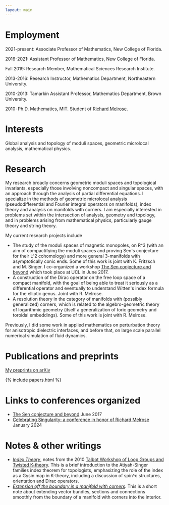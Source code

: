 ```yaml
---
layout: main
---
```


# Employment


2021-present: Associate Professor of Mathematics, New College of Florida.

2016-2021: Assistant Professor of Mathematics, New College of Florida.

Fall 2019: Research Member, Mathematical Sciences Research Institute.

2013-2016: Research Instructor, Mathematics Department, Northeastern University.

2010-2013: Tamarkin Assistant Professor, Mathematics Department, Brown University.

2010: Ph.D. Mathematics, MIT. Student of [Richard Melrose](http://math.mit.edu/~rbm).

# Interests
	
Global analysis and topology of moduli spaces, geometric microlocal analysis, mathematical physics.
	
# Research

My research broadly concerns geometric moduli spaces and topological
invariants, especially those involving noncompact and singular spaces, with an
approach through the analysis of partial differential equations. I specialize
in the methods of geometric microlocal analysis (pseudodifferential and Fourier
integral operators on manifolds), index theory and analysis on manifolds with
corners. I am especially interested in problems set within the intersection of
analysis, geometry and topology, and in problems arising from mathematical
physics, particularly gauge theory and string theory.


My current research projects include 

- The study of the moduli spaces of magnetic monopoles, on R^3 (with an aim of
  compactifying the moduli spaces and proving Sen's conjecture for their L^2
cohomology) and more general 3-manifolds with asymptotically conic ends.  Some
of this work is joint with K. Fritzsch and M. Singer. I co-organized a workshop [The Sen conjecture and beyond](senworkshop/) which took place at UCL in June 2017.
- A construction of the Dirac operator on the free loop space of a compact
  manifold, with the goal of being able to treat it seriously as a differential
operator and eventually to understand Witten's index formula for the elliptic
genus. Joint with R. Melrose.
- A resolution theory in the category of manifolds with (possibly generalized)
  corners, which is related to the algebro-geometric theory of logarithmic
geometry (itself a generalization of toric geometry and toroidal embeddings).
Some of this work is joint with R. Melrose.


Previously, I did some work in applied mathematics on perturbation theory for
anisotropic dielectric interfaces, and before that, on large scale parallel
numerical simulation of fluid dynamics.

# Publications and preprints
[My preprints on arXiv](http://arxiv.org/a/kottke_c_1)

{% include papers.html %}

# Links to conferences organized

- [The Sen conjecture and beyond](senworkshop/) June 2017
- [Celebrating Singularity: a conference in honor of Richard Melrose](CelebratingSingularity2024/) January 2024

# Notes & other writings
		
- [*Index Theory*](docs/index_theory.pdf), notes from the 2010 [Talbot Workshop
  of Loop Groups and Twisted K-theory](http://math.mit.edu/conferences/talbot/).
This is a brief introduction to the Atiyah-Singer families index theorem for
topologists, emphasizing the role of the index as a Gysin map in K-theory,
including a discussion of spin^c structures, orientation and Dirac operators.
- [*Extension off the boundary in a manifold with corners*](docs/extension.pdf).
  This is a short note about extending vector bundles, sections and connections
smoothly from the boundary of a manifold with
corners into the interior.

